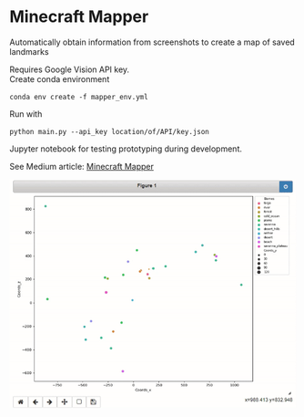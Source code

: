 # Minecraft Mapper
Automatically obtain information from screenshots to create a map of saved landmarks

Requires Google Vision API key. <br>
Create conda environment 
```
conda env create -f mapper_env.yml
```
Run with
```
python main.py --api_key location/of/API/key.json
```
Jupyter notebook for testing prototyping during development.<br>

See Medium article: [Minecraft Mapper](https://medium.com/@robint.white90/minecraft-mapper-ab4478e98297?sk=b99f29369c15438a459b8f205881bf9a)

![Plot extracted data](minecraft_mapper.gif)
